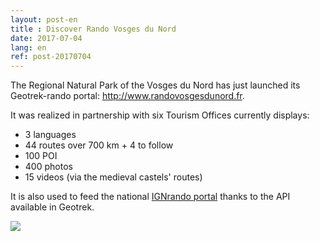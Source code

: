 ```yaml
---
layout: post-en
title : Discover Rando Vosges du Nord
date: 2017-07-04
lang: en
ref: post-20170704
---
```


The Regional Natural Park of the Vosges du Nord has just launched its Geotrek-rando portal: <a href="http://www.randovosgesdunord.fr" target="_blank">http://www.randovosgesdunord.fr</a>.

It was realized in partnership with six Tourism Offices currently displays:

- 3 languages
- 44 routes over 700 km + 4 to follow
- 100 POI
- 400 photos
- 15 videos (via the medieval castels' routes) 

It is also used to feed the national <a href="https://ignrando.fr/fr/communautes/parc-naturel-regional-des-vosges-du-nord" target="_blank">IGNrando portal</a> thanks to the API available in Geotrek.

<a href="http://www.randovosgesdunord.fr" target="_blank"><img src="{{ site.baseurl }}/assets/img/2017-rando-vosges-nord.jpg"></a>
